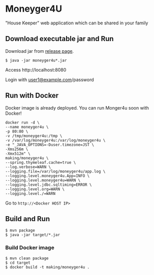 # Moneyger4U

"House Keeper" web application which can be shared in your family

## Download executable jar and Run

Download jar from [release page](https://github.com/making/moneyger4u/releases).

    $ java -jar moneyger4u*.jar

Access http://localhost:8080

Login with user1@example.com/password

## Run with Docker

Docker image is already deployed. You can run Monger4u soon with Docker!

```
docker run -d \
--name moneyger4u \
-p 80:80 \
-v /tmp/moneyger4u:/tmp \
-v /var/log/moneyger4u:/var/log/moneyger4u \
-e "_JAVA_OPTIONS=-Duser.timezone=JST \
-Xms256m \
-Xmx512m" \
making/moneyger4u \
--spring.thymeleaf.cache=true \
--log.verbose=WARN \
--logging.file=/var/log/moneyger4u/app.log \
--logging.level.moneyger4u.App=INFO \
--logging.level.moneyger4u=WARN \
--logging.level.jdbc.sqltiming=ERROR \
--logging.level.org=WARN \
--logging.level./=WARN
```

Go to `http://<Docker HOST IP>`

## Build and Run

    $ mvn package
    $ java -jar target/*.jar

### Build Docker image

    $ mvn clean package
    $ cd target
    $ docker build -t making/moneyger4u .
